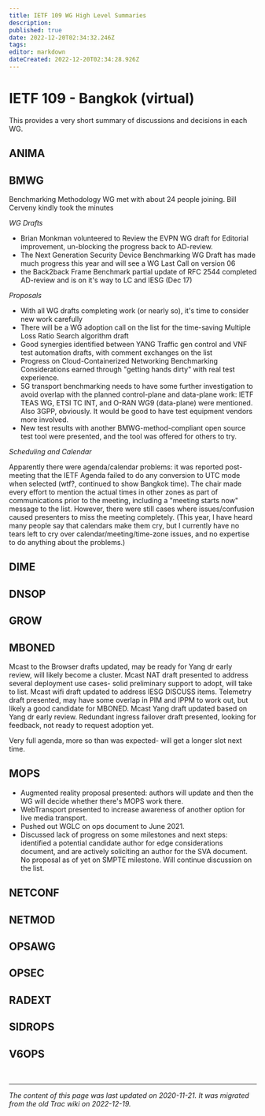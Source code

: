 ```yaml
---
title: IETF 109 WG High Level Summaries
description: 
published: true
date: 2022-12-20T02:34:32.246Z
tags: 
editor: markdown
dateCreated: 2022-12-20T02:34:28.926Z
---
```


# IETF 109 - Bangkok (virtual)

This provides a very short summary of discussions and decisions in each WG.

## ANIMA

## BMWG

Benchmarking Methodology WG met with about 24 people joining. Bill Cerveny kindly took the minutes

*WG Drafts*

  -  Brian Monkman volunteered to Review the EVPN WG draft for Editorial improvement, un-blocking the progress back to AD-review.
 -   The Next Generation Security Device Benchmarking WG Draft has made much progress this year and will see a WG Last Call on version 06
  -  the Back2back Frame Benchmark partial update of RFC 2544 completed AD-review and is on it's way to LC and IESG (Dec 17) 

*Proposals*

 -   With all WG drafts completing work (or nearly so), it's time to consider new work carefully
 -   There will be a WG adoption call on the list for the time-saving Multiple Loss Ratio Search algorithm draft
 -   Good synergies identified between YANG Traffic gen control and VNF test automation drafts, with comment exchanges on the list
 -   Progress on Cloud-Containerized Networking Benchmarking Considerations earned through "getting hands dirty" with real test experience.
 -   5G transport benchmarking needs to have some further investigation to avoid overlap with the planned control-plane and data-plane work: IETF TEAS WG, ETSI TC INT, and O-RAN WG9 (data-plane) were mentioned. Also 3GPP, obviously. It would be good to have test equipment vendors more involved.
 -   New test results with another BMWG-method-compliant open source test tool were presented, and the tool was offered for others to try. 

*Scheduling and Calendar*

Apparently there were agenda/calendar problems: it was reported post-meeting that the IETF Agenda failed to do any conversion to UTC mode when selected (wtf?, continued to show Bangkok time). The chair made every effort to mention the actual times in other zones as part of communications prior to the meeting, including a "meeting starts now" message to the list. However, there were still cases where issues/confusion caused presenters to miss the meeting completely. (This year, I have heard many people say that calendars make them cry, but I currently have no tears left to cry over calendar/meeting/time-zone issues, and no expertise to do anything about the problems.)

## DIME

## DNSOP

## GROW

## MBONED

Mcast to the Browser drafts updated, may be ready for Yang dr early review, will likely become a cluster. Mcast NAT draft presented to address several deployment use cases- solid preliminary support to adopt, will take to list. Mcast wifi draft updated to address IESG DISCUSS items. Telemetry draft presented, may have some overlap in PIM and IPPM to work out, but likely a good candidate for MBONED. Mcast Yang draft updated based on Yang dr early review. Redundant ingress failover draft presented, looking for feedback, not ready to request adoption yet.

Very full agenda, more so than was expected- will get a longer slot next time.

## MOPS

 -   Augmented reality proposal presented: authors will update and then the WG will decide whether there's MOPS work there.
 -   WebTransport presented to increase awareness of another option for live media transport.
 -   Pushed out WGLC on ops document to June 2021.
 -   Discussed lack of progress on some milestones and next steps: identified a potential candidate author for edge considerations document, and are actively soliciting an author for the SVA document. No proposal as of yet on SMPTE milestone. Will continue discussion on the list. 

## NETCONF

## NETMOD

## OPSAWG

## OPSEC

## RADEXT

## SIDROPS

## V6OPS


&nbsp;
&nbsp;
&nbsp;

---

*The content of this page was last updated on 2020-11-21. It was migrated from the old Trac wiki on 2022-12-19.*